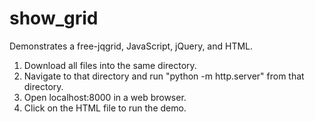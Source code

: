 # show_grid
Demonstrates a free-jqgrid, JavaScript, jQuery, and HTML.

1. Download all files into the same directory.
2. Navigate to that directory and run "python -m http.server" from that directory.
3. Open localhost:8000 in a web browser.
4. Click on the HTML file to run the demo.
